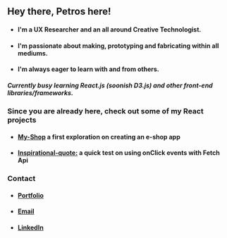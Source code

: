 ## Hey there, Petros here!

- #### I'm a UX Researcher and an all around Creative Technologist. 
- #### I'm passionate about **making**, **prototyping** and **fabricating** within all mediums.  
- #### I'm always eager to learn with and from others. 

##### Currently busy learning **React.js** (soonish **D3.js**) and other front-end libraries/frameworks.



### Since you are already here, check out some of my React projects
- #### [My-Shop](https://github.com/koukoumpitsa/shop) a first exploration on creating an e-shop app
- #### [Inspirational-quote:](https://github.com/koukoumpitsa/inspirational-quote) a quick test on using onClick events with Fetch Api


### Contact
- #### [Portfolio](#) 
- #### [Email](petros.chantz@gmail.com)
- #### [LinkedIn](https://www.linkedin.com/in/petroschantz/)
